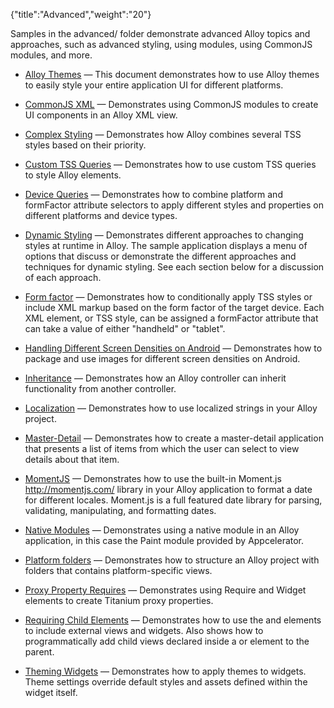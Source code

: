 {"title":"Advanced","weight":"20"} 

Samples in the advanced/ folder demonstrate advanced Alloy topics and approaches, such as advanced styling, using modules, using CommonJS modules, and more.

*   [Alloy Themes](/docs/appc/Alloy_Framework/Alloy_Guide/Alloy_Test_Apps/Advanced/Alloy_Themes/) — This document demonstrates how to use Alloy themes to easily style your entire application UI for different platforms.
    
*   [CommonJS XML](/docs/appc/Alloy_Framework/Alloy_Guide/Alloy_Test_Apps/Advanced/CommonJS_XML/) — Demonstrates using CommonJS modules to create UI components in an Alloy XML view.
    
*   [Complex Styling](/docs/appc/Alloy_Framework/Alloy_Guide/Alloy_Test_Apps/Advanced/Complex_Styling/) — Demonstrates how Alloy combines several TSS styles based on their priority.
    
*   [Custom TSS Queries](/docs/appc/Alloy_Framework/Alloy_Guide/Alloy_Test_Apps/Advanced/Custom_TSS_Queries/) — Demonstrates how to use custom TSS queries to style Alloy elements.
    
*   [Device Queries](/docs/appc/Alloy_Framework/Alloy_Guide/Alloy_Test_Apps/Advanced/Device_Queries/) — Demonstrates how to combine platform and formFactor attribute selectors to apply different styles and properties on different platforms and device types.
    
*   [Dynamic Styling](/docs/appc/Alloy_Framework/Alloy_Guide/Alloy_Test_Apps/Advanced/Dynamic_Styling/) — Demonstrates different approaches to changing styles at runtime in Alloy. The sample application displays a menu of options that discuss or demonstrate the different approaches and techniques for dynamic styling. See each section below for a discussion of each approach.
    
*   [Form factor](/docs/appc/Alloy_Framework/Alloy_Guide/Alloy_Test_Apps/Advanced/Form_factor/) — Demonstrates how to conditionally apply TSS styles or include XML markup based on the form factor of the target device. Each XML element, or TSS style, can be assigned a formFactor attribute that can take a value of either "handheld" or "tablet".
    
*   [Handling Different Screen Densities on Android](/docs/appc/Alloy_Framework/Alloy_Guide/Alloy_Test_Apps/Advanced/Handling_Different_Screen_Densities_on_Android/) — Demonstrates how to package and use images for different screen densities on Android.
    
*   [Inheritance](/docs/appc/Alloy_Framework/Alloy_Guide/Alloy_Test_Apps/Advanced/Inheritance/) — Demonstrates how an Alloy controller can inherit functionality from another controller.
    
*   [Localization](/docs/appc/Alloy_Framework/Alloy_Guide/Alloy_Test_Apps/Advanced/Localization/) — Demonstrates how to use localized strings in your Alloy project.
    
*   [Master-Detail](/docs/appc/Alloy_Framework/Alloy_Guide/Alloy_Test_Apps/Advanced/Master-Detail/) — Demonstrates how to create a master-detail application that presents a list of items from which the user can select to view details about that item.
    
*   [MomentJS](/docs/appc/Alloy_Framework/Alloy_Guide/Alloy_Test_Apps/Advanced/MomentJS/) — Demonstrates how to use the built-in Moment.js http://momentjs.com/ library in your Alloy application to format a date for different locales. Moment.js is a full featured date library for parsing, validating, manipulating, and formatting dates.
    
*   [Native Modules](/docs/appc/Alloy_Framework/Alloy_Guide/Alloy_Test_Apps/Advanced/Native_Modules/) — Demonstrates using a native module in an Alloy application, in this case the Paint module provided by Appcelerator.
    
*   [Platform folders](/docs/appc/Alloy_Framework/Alloy_Guide/Alloy_Test_Apps/Advanced/Platform_folders/) — Demonstrates how to structure an Alloy project with folders that contains platform-specific views.
    
*   [Proxy Property Requires](/docs/appc/Alloy_Framework/Alloy_Guide/Alloy_Test_Apps/Advanced/Proxy_Property_Requires/) — Demonstrates using Require and Widget elements to create Titanium proxy properties.
    
*   [Requiring Child Elements](/docs/appc/Alloy_Framework/Alloy_Guide/Alloy_Test_Apps/Advanced/Requiring_Child_Elements/) — Demonstrates how to use the and elements to include external views and widgets. Also shows how to programmatically add child views declared inside a or element to the parent.
    
*   [Theming Widgets](/docs/appc/Alloy_Framework/Alloy_Guide/Alloy_Test_Apps/Advanced/Theming_Widgets/) — Demonstrates how to apply themes to widgets. Theme settings override default styles and assets defined within the widget itself.